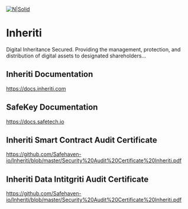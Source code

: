 [![N|Solid](https://docs.inheriti.com/img/Gradient_large.png)](https://inheriti.com/)

# Inheriti

Digital Inheritance Secured.
Providing the management, protection, and distribution of digital assets to designated shareholders…

## Inheriti Documentation

https://docs.inheriti.com

## SafeKey Documentation

https://docs.safetech.io


## Inheriti Smart Contract Audit Certificate

https://github.com/Safehaven-io/Inheriti/blob/master/Security%20Audit%20Certificate%20Inheriti.pdf

## Inheriti Data Intitgriti Audit Certificate

https://github.com/Safehaven-io/Inheriti/blob/master/Security%20Audit%20Certificate%20Inheriti.pdf



